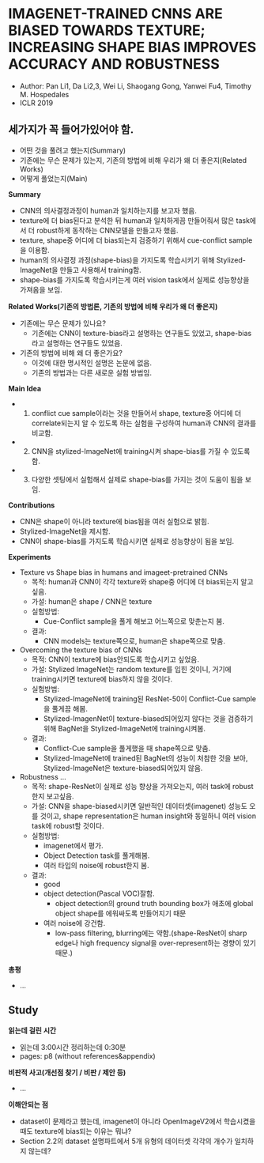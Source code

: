 # IMAGENET-TRAINED CNNS ARE BIASED TOWARDS TEXTURE; INCREASING SHAPE BIAS IMPROVES ACCURACY AND ROBUSTNESS
- Author: Pan Li1, Da Li2,3, Wei Li, Shaogang Gong, Yanwei Fu4, Timothy M. Hospedales
- ICLR 2019

## 세가지가 꼭 들어가있어야 함.
- 어떤 것을 풀려고 했는지(Summary)
- 기존에는 무슨 문제가 있는지, 기존의 방법에 비해 우리가 왜 더 좋은지(Related Works)
- 어떻게 풀었는지(Main)

**Summary**
- CNN의 의사결정과정이 human과 일치하는지를 보고자 했음. 
- texture에 더 bias된다고 분석한 뒤 human과 일치하게끔 만들어줘서 많은 task에서 더 robust하게 동작하는 CNN모델을 만들고자 했음.
- texture, shape중 어디에 더 bias되는지 검증하기 위해서 cue-conflict sample을 이용함.
- human의 의사결정 과정(shape-bias)을 가지도록 학습시키기 위해 Stylized-ImageNet을 만들고 사용해서 training함.
- shape-bias를 가지도록 학습시키는게 여러 vision task에서 실제로 성능향상을 가져옴을 보임.

**Related Works(기존의 방법론, 기존의 방법에 비해 우리가 왜 더 좋은지)**
- 기존에는 무슨 문제가 있나요?
  - 기존에는 CNN이 texture-bias라고 설명하는 연구들도 있었고, shape-bias라고 설명하는 연구들도 있었음.
- 기존의 방법에 비해 왜 더 좋은가요?
  - 이것에 대한 명시적인 설명은 논문에 없음.
  - 기존의 방법과는 다른 새로운 실험 방법임.

**Main Idea**
- 1) conflict cue sample이라는 것을 만들어서 shape, texture중 어디에 더 correlate되는지 알 수 있도록 하는 실험을 구성하여 human과 CNN의 결과를 비교함.
- 2) CNN을 stylized-ImageNet에 training시켜 shape-bias를 가질 수 있도록 함.
- 3) 다양한 셋팅에서 실험해서 실제로 shape-bias를 가지는 것이 도움이 됨을 보임.

**Contributions**
- CNN은 shape이 아니라 texture에 bias됨을 여러 실험으로 밝힘.
- Stylized-ImageNet을 제시함.
- CNN이 shape-bias를 가지도록 학습시키면 실제로 성능향상이 됨을 보임.

**Experiments**
- Texture vs Shape bias in humans and imageet-pretrained CNNs
  - 목적: human과 CNN이 각각 texture와 shape중 어디에 더 bias되는지 알고싶음.
  - 가설: human은 shape / CNN은 texture
  - 실험방법:
    - Cue-Conflict sample을 풀게 해보고 어느쪽으로 맞춘는지 봄.
  - 결과:
    - CNN models는 texture쪽으로, human은 shape쪽으로 맞춤.
- Overcoming the texture bias of CNNs
  - 목적: CNN이 texture에 bias안되도록 학습시키고 싶었음.
  - 가설: Stylized ImageNet는 random texture를 입힌 것이니, 거기에 training시키면 texture에 bias하지 않을 것이다.
  - 실험방법:
    - Stylized-ImageNet에 training된 ResNet-50이 Conflict-Cue sample을 풀게끔 해봄.
    - Stylized-ImagenNet이 texture-biased되어있지 않다는 것을 검증하기 위해 BagNet을 Stylized-ImageNet에 training시켜봄.
  - 결과:
    - Conflict-Cue sample을 풀게했을 때 shape쪽으로 맞춤.
    - Stylized-ImageNet에 trained된 BagNet의 성능이 처참한 것을 보아, Stylized-ImageNet은 texture-biased되어있지 않음.
- Robustness ...
  - 목적: shape-ResNet이 실제로 성능 향상을 가져오는지, 여러 task에 robust한지 보고싶음.
  - 가설: CNN을 shape-biased시키면 일반적인 데이터셋(imagenet) 성능도 오를 것이고, shape representation은 human insight와 동일하니 여러 vision task에 robust할 것이다.
  - 실험방법:
    - imagenet에서 평가.
    - Object Detection task를 풀게해봄.
    - 여러 타입의 noise에 robust한지 봄.
  - 결과:
    - good
    - object detection(Pascal VOC)잘함.
      - object detection의 ground truth bounding box가 애초에 global object shape를 에워싸도록 만들어지기 때문
    - 여러 noise에 강건함.
      - low-pass filtering, blurring에는 약함.(shape-ResNet이 sharp edge나 high frequency signal을 over-represent하는 경향이 있기 때문.)

**총평**
- ...

## Study

**읽는데 걸린 시간**
- 읽는데 3:00시간 정리하는데 0:30분
- pages: p8 (without references&appendix) 

**비판적 사고(개선점 찾기 / 비판 / 제안 등)**
- ...

**이해안되는 점**
- dataset이 문제라고 했는데, imagenet이 아니라 OpenImageV2에서 학습시켰을 때도 texture에 bias되는 이유는 뭐냐?
- Section 2.2의 dataset 설명파트에서 5개 유형의 데이터셋 각각의 개수가 일치하지 않는데? 
